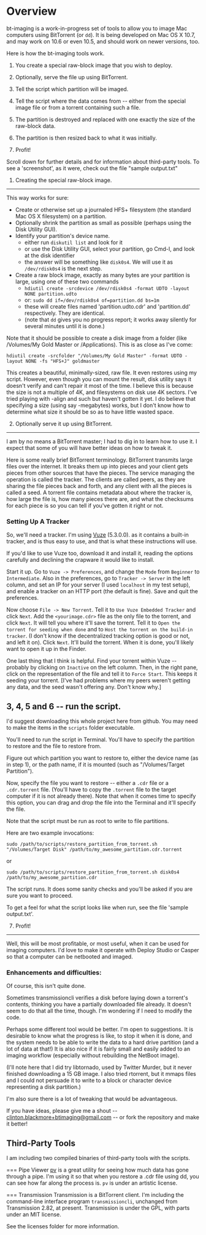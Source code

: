 Overview
=======

bt-imaging is a work-in-progress set of tools to allow you to image Mac computers using BitTorrent (or `dd`).  It is being developed on Mac OS X 10.7, and may work on 10.6 or even 10.5, and should work on newer versions, too.


Here is how the bt-imaging tools work.

1. You create a special raw-block image that you wish to deploy.

2. Optionally, serve the file up using BitTorrent.

3. Tell the script which partition will be imaged.

4. Tell the script where the data comes from -- either from the special image file or from a torrent containing such a file.

5. The partition is destroyed and replaced with one exactly the size of the raw-block data.

6. The partition is then resized back to what it was initially.

7. Profit!


Scroll down for further details and for information about third-party tools.
To see a 'screenshot', as it were, check out the file "sample output.txt"

1. Creating the special raw-block image.
------------

This way works for sure:

- Create or otherwise set up a journaled HFS+ filesystem (the standard Mac OS X filesystem) on a partition.
- Optionally shrink the partition as small as possible (perhaps using the Disk Utility GUI).
- Identify your partition's device name.  
	- either run `diskutil list` and look for it
	- or use the Disk Utility GUI, select your partition, go Cmd-I, and look at the disk identifier
	- the answer will be something like `disk0s4`.  We will use it as `/dev/rdisk0s4` is the next step.
- Create a raw block image, exactly as many bytes are your partition is large, using one of these two commands
   - `hdiutil create -srcdevice /dev/rdisk0s4 -format UDTO -layout NONE partition.udto`
   - or: `sudo dd if=/dev/rdisk0s4 of=partition.dd bs=1m`
   - these will create files named 'partition.udto.cdr' and 'partition.dd' respectively.  They are identical.
   - (note that `dd` gives you no progress report; it works away silently for several minutes until it is done.)

Note that it should be possible to create a disk image from a folder (like /Volumes/My Gold Master or /Applications).  This is as close as I've come:

   `hdiutil create -srcfolder "/Volumes/My Gold Master" -format UDTO -layout NONE -fs "HFS+J" goldmaster`

This creates a beautiful, minimally-sized, raw file.  It even restores using my script.  However, even though you can mount the result, disk utility says it doesn't verify and can't repair it most of the time.  I believe this is because the size is not a multiple of 4K, and filesystems on disk use 4K sectors.  I've tried playing with -align and such but haven't gotten it yet.  I do believe that specifying a size (using say -megabytes) works, but I don't know how to determine what size it should be so as to have little wasted space.


2. Optionally serve it up using BitTorrent.
---------------

I am by no means a BitTorrent master; I had to dig in to learn how to use it.  I expect that some of you will have better ideas on how to tweak it.

Here is some really brief BitTorrent terminology.  BitTorrent transmits large files over the internet.  It breaks them up into pieces and your client gets pieces from other sources that have the pieces.  The service managing the operation is called the tracker.  The clients are called peers, as they are sharing the file pieces back and forth, and any client with all the pieces is called a seed.  A torrent file contains metadata about where the tracker is, how large the file is, how many pieces there are, and what the checksums for each piece is so you can tell if you've gotten it right or not.

### Setting Up A Tracker

So, we'll need a tracker.  I'm using [Vuze](http://www.vuze.com/) (5.3.0.0). as it contains a built-in tracker, and is thus easy to use, and that is what these instructions will use.

If you'd like to use Vuze too, download it and install it, reading the options carefully and declining the crapware it would like to install.

Start it up.  Go to `Vuze -> Preferences`, and change the `Mode` from `Beginner` to `Intermediate`.  Also in the preferences, go to `Tracker -> Server` in the left column, and set an IP for your server (I used `localhost` in my test setup), and enable a tracker on an HTTP port (the default is fine).  Save and quit the preferences.

Now choose `File -> New Torrent`.  Tell it to `Use Vuze Embedded Tracker` and click `Next`.  Add the `<yourimage.cdr>` file as the only file to the torrent, and click `Next`. It will tell you where it'll save the torrent.  Tell it to `Open the torrent for seeding when done` and to `Host the torrent on the build-in tracker`.  (I don't know if the decentralized tracking option is good or not, and left it on).  Click `Next`.  It'll build the torrent.  When it is done, you'll likely want to open it up in the Finder.

One last thing that I think is helpful.  Find your torrent within Vuze -- probably by clicking on `Inactive` on the left column.  Then, in the right pane, click on the representation of the file and tell it to `Force Start`.  This keeps it seeding your torrent.  [I've had problems where my peers weren't getting any data, and the seed wasn't offering any.  Don't know why.]

3, 4, 5 and 6 -- run the script.
------------

I'd suggest downloading this whole project here from github.  You may need to make the items in the `scripts` folder executable.

You'll need to run the script in Terminal.  You'll have to specify the partition to restore and the file to restore from.

Figure out which partition you want to restore to, either the device name (as in step 1), or the path name, if it is mounted (such as "/Volumes/Target Partition").

Now, specify the file you want to restore -- either a `.cdr` file or a `.cdr.torrent` file.  (You'll have to copy the `.torrent` file to the target computer if it is not already there).  Note that when it comes time to specify this option, you can drag and drop the file into the Terminal and it'll specify the file.

Note that the script must be run as root to write to file partitions.

Here are two example invocations:

    sudo /path/to/scripts/restore_partition_from_torrent.sh "/Volumes/Target Disk" /path/to/my_awesome_partition.cdr.torrent

or

    sudo /path/to/scripts/restore_partition_from_torrent.sh disk0s4 /path/to/my_awesome_partition.cdr


The script runs.  It does some sanity checks and you'll be asked if you are sure you want to proceed.

To get a feel for what the script looks like when run, see the file 'sample output.txt'.


7. Profit!
-------

Well, this will be most profitable, or most useful, when it can be used for imaging computers.  I'd love to make it operate with Deploy Studio or Casper so that a computer can be netbooted and imaged.

### Enhancements and difficulties:

Of course, this isn't quite done.

Sometimes transmissioncli verifies a disk before laying down a torrent's contents, thinking you have a partially downloaded file already.  It doesn't seem to do that all the time, though.  I'm wondering if I need to modify the code.

Perhaps some different tool would be better.  I'm open to suggestions.  It is desirable to know what the progress is like, to stop it when it is done, and the system needs to be able to write the data to a hard drive partition (and a lot of data at that!)  It is also nice if it is fairly small and easily added to an imaging workflow (especially without rebuilding the NetBoot image).

(I'll note here that I did try libtornado, used by Twitter Murder, but it never finished downloading a 15 GB image.  I also tried rtorrent, but it mmaps files and I could not persuade it to write to a block or character device representing a disk partition.)

I'm also sure there is a lot of tweaking that would be advantageous.

If you have ideas, please give me a shout -- clinton.blackmore+btimaging@gmail.com -- or fork the repository and make it better!


Third-Party Tools
-----------

I am including two compiled binaries of third-party tools with the scripts.

=== Pipe Viewer
[pv](http://www.ivarch.com/programs/pv.shtml) is a great utility for seeing how much data has gone through a pipe.  I'm using it so that when you restore a .cdr file using dd, you can see how far along the process is. `pv` is under an artistic license.

=== Transmission
Transmission is a BitTorrent client.  I'm including the command-line interface program `transmissioncli`, unchanged from Transmission 2.82, at present.  Transmission is under the GPL, with parts under an MIT license.

See the licenses folder for more information.



